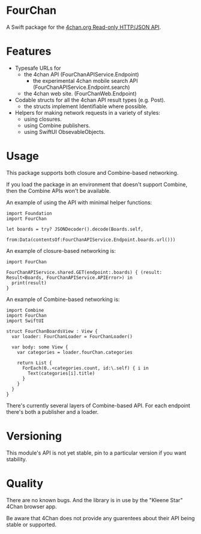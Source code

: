 # FourChan

A Swift package for the [4chan.org Read-only HTTP/JSON API](https://github.com/4chan/4chan-API).

# Features

- Typesafe URLs for
  - the 4chan API (FourChanAPIService.Endpoint)
    - the experimental 4chan mobile search API (FourChanAPIService.Endpoint.search)
  - the 4chan web site. (FourChanWeb.Endpoint)
- Codable structs for all the 4chan API result types (e.g. Post).
  - the structs implement Identifiable where possible.
- Helpers for making network requests in a variety of styles:
  - using closures.
  - using Combine publishers.
  - using SwiftUI ObsevableObjects.


# Usage

This package supports both closure and Combine-based networking.

If you load the package in an environment that doesn't support Combine, then the Combine APIs won't be available.

An example of using the API with minimal helper functions:

```
import Foundation
import FourChan

let boards = try? JSONDecoder().decode(Boards.self,
                                       from:Data(contentsOf:FourChanAPIService.Endpoint.boards.url()))

```

An example of closure-based networking is:

```
import FourChan

FourChanAPIService.shared.GET(endpoint:.boards) { (result: Result<Boards, FourChanAPIService.APIError>) in
  print(result)
}
```

An example of Combine-based networking is:

```
import Combine
import FourChan
import SwiftUI

struct FourChanBoardsView : View {
  var loader: FourChanLoader = FourChanLoader()

  var body: some View {
    var categories = loader.fourChan.categories
  
    return List {
      ForEach(0..<categories.count, id:\.self) { i in
        Text(categories[i].title)
      }
    }
  }
}
```

There's currently several layers of Combine-based API. For each endpoint there's both a publisher and a loader.

# Versioning

This module's API is not yet stable, pin to a particular version if you want stability.

# Quality

There are no known bugs. And the library is in use by the "Kleene Star" 4Chan browser app.

Be aware that 4Chan does not provide any guarentees about their API being stable or supported.

